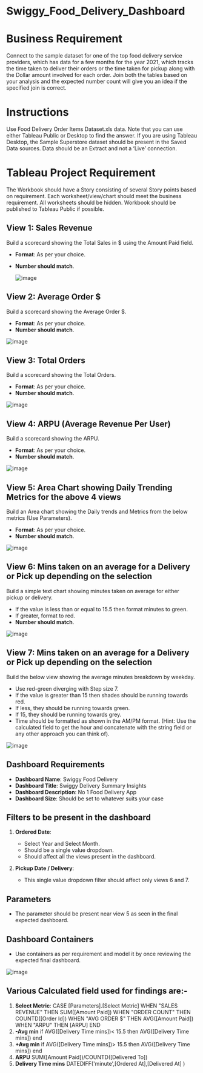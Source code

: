 # Swiggy_Food_Delivery_Dashboard
# Business Requirement
Connect to the sample dataset for one of the top food delivery service providers, which has data for a few months for the year 2021, which tracks the time taken to deliver their orders or the time taken for pickup along with the Dollar amount involved for each order. Join both the tables based on your analysis and the expected number count will give you an idea if the specified join is correct.
 
# Instructions
Use Food Delivery Order Items Dataset.xls data.
Note that you can use either Tableau Public or Desktop to find the answer.
If you are using Tableau Desktop, the Sample Superstore dataset should be present in the Saved Data sources.
Data should be an Extract and not a ‘Live’ connection.

# Tableau Project Requirement
The Workbook should have a Story consisting of several Story points based on requirement.
Each worksheet/view/chart should meet the business requirement.
All worksheets should be hidden.
Workbook should be published to Tableau Public if possible.

## View 1: Sales Revenue
Build a scorecard showing the Total Sales in $ using the Amount Paid field.
- **Format**: As per your choice.
- **Number should match**.

  ![image](https://github.com/Steffi-9/Swiggy_Food_Delivery_Dashboard/assets/58806839/568e3111-9921-4c55-b903-f4b557c3e8e8)


## View 2: Average Order $
Build a scorecard showing the Average Order $.
- **Format**: As per your choice.
- **Number should match**.

![image](https://github.com/Steffi-9/Swiggy_Food_Delivery_Dashboard/assets/58806839/09b46ca4-8620-4a13-a02e-18318def2754)


## View 3: Total Orders
Build a scorecard showing the Total Orders.
- **Format**: As per your choice.
- **Number should match**.

![image](https://github.com/Steffi-9/Swiggy_Food_Delivery_Dashboard/assets/58806839/a7595880-15d4-4732-be69-b6bd6391d9ea)


## View 4: ARPU (Average Revenue Per User)
Build a scorecard showing the ARPU.
- **Format**: As per your choice.
- **Number should match**.

![image](https://github.com/Steffi-9/Swiggy_Food_Delivery_Dashboard/assets/58806839/c709eaff-14a0-417e-b486-6c501242ee3b)


## View 5: Area Chart showing Daily Trending Metrics for the above 4 views
Build an Area chart showing the Daily trends and Metrics from the below metrics (Use Parameters).
- **Format**: As per your choice.
- **Number should match**.

![image](https://github.com/Steffi-9/Swiggy_Food_Delivery_Dashboard/assets/58806839/424a2e16-29ee-483c-bf4f-e3653f20edf0)


## View 6: Mins taken on an average for a Delivery or Pick up depending on the selection
Build a simple text chart showing minutes taken on average for either pickup or delivery.
- If the value is less than or equal to 15.5 then format minutes to green.
- If greater, format to red.
- **Number should match**.

![image](https://github.com/Steffi-9/Swiggy_Food_Delivery_Dashboard/assets/58806839/c98e4f2b-bcdf-46a2-9fb5-19a6dde261b6)


## View 7: Mins taken on an average for a Delivery or Pick up depending on the selection
Build the below view showing the average minutes breakdown by weekday.
- Use red-green diverging with Step size 7.
- If the value is greater than 15 then shades should be running towards red.
- If less, they should be running towards green.
- If 15, they should be running towards grey.
- Time should be formatted as shown in the AM/PM format. (Hint: Use the calculated field to get the hour and concatenate with the string field or any other approach you can think of).

![image](https://github.com/Steffi-9/Swiggy_Food_Delivery_Dashboard/assets/58806839/4785ca7f-5dc4-4e44-a90d-e4e81f9d70d8)


## Dashboard Requirements
- **Dashboard Name**: Swiggy Food Delivery
- **Dashboard Title**: Swiggy Delivery Summary Insights
- **Dashboard Description**: No 1 Food Delivery App
- **Dashboard Size**: Should be set to whatever suits your case

## Filters to be present in the dashboard
1. **Ordered Date**:
   - Select Year and Select Month.
   - Should be a single value dropdown.
   - Should affect all the views present in the dashboard.

2. **Pickup Date / Delivery**:
   - This single value dropdown filter should affect only views 6 and 7.

## Parameters
- The parameter should be present near view 5 as seen in the final expected dashboard.

## Dashboard Containers
- Use containers as per requirement and model it by once reviewing the expected final dashboard.


![image](https://github.com/Steffi-9/Swiggy_Food_Delivery_Dashboard/assets/58806839/204aa4fb-e3db-4a73-987d-8c4509166b08)


## Various Calculated field used for findings are:-
1. **Select Metric**:
     CASE [Parameters].[Select Metric]
     WHEN "SALES REVENUE" THEN SUM([Amount Paid])
     WHEN "ORDER COUNT" THEN COUNTD([Order Id])
     WHEN "AVG ORDER $" THEN AVG([Amount Paid])
     WHEN "ARPU" THEN [ARPU]
     END
2. **-Avg min**
    if AVG([Delivery Time mins])< 15.5 then AVG([Delivery Time mins])
    end
3. **+Avg min**
    if AVG([Delivery Time mins])> 15.5 then AVG([Delivery Time mins])
    end
4. **ARPU**
   SUM([Amount Paid])/COUNTD([Delivered To])
5. **Delivery Time mins**
    DATEDIFF('minute',[Ordered At],[Delivered At] )
 




